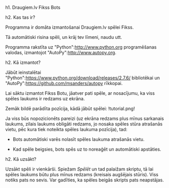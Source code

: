 h1. Draugiem.lv Fikss Bots

h2. Kas tas ir?

Programma ir domāta izmantošanai Draugiem.lv spēlei Fikss.

Tā automātiski risina spēli, un krāj tev līmeni, naudu utt.

Programma rakstīta uz "Python":http://www.python.org programēšanas valodas, izmantojot "AutoPy":http://www.autopy.org.

h2. Kā izmantot?

Jābūt ieinstalētai "Python":https://www.python.org/download/releases/2.7.6/ bibliotēkai un "AutoPy":https://github.com/msanders/autopy rīkkopai.

Lai sāktu izmantot Fikss Botu, jāatver pati spēle, ar nosacījumu, ka viss spēles laukums ir redzams uz ekrāna.

Zemāk bildē parādīta pozīcija, kādā jābūt spēlei:
!tutorial.png!

Ja viss būs nopozicionēts pareizi (uz ekrāna redzams plus mīnus sarkanais laukums, zilais laukums obligāti redzams, jo nosaka spēles stūra atrašanās vietu, pēc kura tiek noteikta spēles laukuma pozīcija), tad:

 * Bots automātiski varēs nolasīt spēles laukuma atrašanās vietu.

 * Kad spēle beigsies, bots spēs uz to noreaģēt un automātiski apstāties.

h2. Kā uzsākt?

Uzsākt spēli ir vienkārši. Spiežam *Spēlēt* un tad palaižam skriptu, tā lai spēles laukums būtu plus mīnus redzams (kreisais augšējais stūris). Viss notiks pats no sevis. Var gadīties, ka spēles beigās skripts pats neapstājas.
